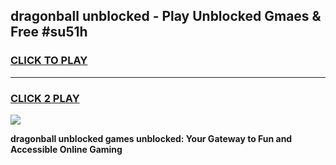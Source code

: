 
## dragonball unblocked - Play Unblocked Gmaes & Free #su51h
<h3>
<a href="https://news.freeplayer.one?title=dragonball_unblocked&ref=26F">CLICK TO PLAY</a></h3>
<hr>

<h3>
<a href="https://news.freeplayer.one?title=dragonball_unblocked&ref=26F">CLICK 2 PLAY</a>
  
</h3>

<a href="https://news.freeplayer.one?title=dragonball_unblocked&ref=26F/"><img src="https://clearcache.store/games.png"></a>


**dragonball unblocked games unblocked: Your Gateway to Fun and Accessible Online Gaming**
